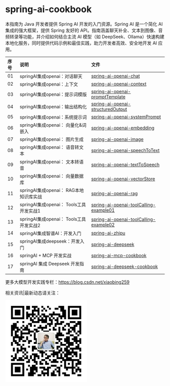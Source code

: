 # spring-ai-cookbook
本指南为 Java 开发者提供 Spring AI 开发的入门资源。Spring AI 是一个简化 AI 集成的强大框架，提供 Spring 友好的 API。指南涵盖聊天补全、文本到图像、音频转录等功能，并介绍如何结合主流 AI 模型（如 DeepSeek、Ollama）快速构建本地化服务，同时提供代码示例和最佳实践，助力开发者高效、安全地开发 AI 应用。



| 序号 | 说明                             | 文件                                |
|:---|:-------------------------------|:---------------------------------|
| 01 | springAI集成openai：对话聊天 		       | [spring-ai-openai-chat](spring-ai-openai-chat) |
| 02 | springAI集成openai：上下文 			       | [spring-ai-openai-context](spring-ai-openai-context) |
| 03 | springAI集成openai：提示词模版 		      | [spring-ai-openai-promptTemplate](spring-ai-openai-promptTemplate) |
| 04 | springAI集成openai：输出结构化		       | [spring-ai-openai-structuredOutput](spring-ai-openai-structuredOutput) |
| 05 | springAI集成openai：系统提示词		       |[spring-ai-openai-systemPrompt](spring-ai-openai-systemPrompt) |
| 06 | springAI集成openai： 向量化&词嵌入	     | [spring-ai-openai-embedding](spring-ai-openai-embedding) |
| 07 | springAI集成openai： 图片生成		       | [spring-ai-openai-image](spring-ai-openai-image) 
| 08 | springAI集成openai： 语音转文本		      | [spring-ai-openai-speechToText](spring-ai-openai-speechToText) 
| 09 | springAI集成openai： 文本转语音		      | [spring-ai-openai-textToSpeech](spring-ai-openai-textToSpeech) |
| 10 | springAI集成openai： 向量数据库		      | [spring-ai-openai-vectorStore](spring-ai-openai-vectorStore)|
| 11 | springAI集成openai： RAG本地知识库实战   | [spring-ai-openai-rag](spring-ai-openai-rag) |
| 12 | springAI集成openai： Tools工具开发实战1 | [spring-ai-openai-toolCalling-example01](spring-ai-openai-toolCalling-example01) |
| 13 | springAI集成openai： Tools工具开发实战2 | [spring-ai-openai-toolCalling-example02](spring-ai-openai-toolCalling-example02)|
| 14 | springAI集成智谱AI：开发入门            | [spring-ai-zhipu](spring-ai-zhipu)|
| 15 | springAI集成deepseek：开发入门        | [spring-ai-deepseek](spring-ai-deepseek) |
| 16 | springAI + MCP 开发实战            |[spring-ai-mcp-cookbook](spring-ai-mcp-cookbook) |
| 17 | springAI 集成 Deepseek 开发指南      |[spring-ai-deepseek-cookbook](spring-ai-deepseek-cookbook)|


更多大模型开发实践专栏：https://blog.csdn.net/xiaobing259

相关资讯|最新动态请关注：

![微信公众号](img_gzh.jpg)